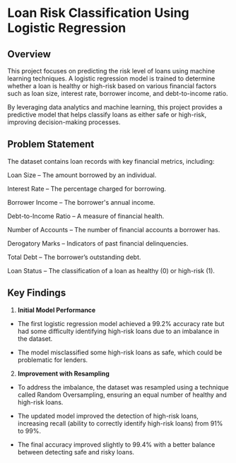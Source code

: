 # Loan Risk Classification Using Logistic Regression

## Overview
This project focuses on predicting the risk level of loans using machine learning techniques. A logistic regression model is trained to determine whether a loan is healthy or high-risk based on various financial factors such as loan size, interest rate, borrower income, and debt-to-income ratio.

By leveraging data analytics and machine learning, this project provides a predictive model that helps classify loans as either safe or high-risk, improving decision-making processes.

## Problem Statement
The dataset contains loan records with key financial metrics, including:

Loan Size – The amount borrowed by an individual.

Interest Rate – The percentage charged for borrowing.

Borrower Income – The borrower's annual income.

Debt-to-Income Ratio – A measure of financial health.

Number of Accounts – The number of financial accounts a borrower has.

Derogatory Marks – Indicators of past financial delinquencies.

Total Debt – The borrower’s outstanding debt.

Loan Status – The classification of a loan as healthy (0) or high-risk (1).

## Key Findings
1. **Initial Model Performance**
- The first logistic regression model achieved a 99.2% accuracy rate but had some difficulty identifying high-risk loans due to an imbalance in the dataset.

- The model misclassified some high-risk loans as safe, which could be problematic for lenders.

2. **Improvement with Resampling**
- To address the imbalance, the dataset was resampled using a technique called Random Oversampling, ensuring an equal number of healthy and high-risk loans.

- The updated model improved the detection of high-risk loans, increasing recall (ability to correctly identify high-risk loans) from 91% to 99%.

- The final accuracy improved slightly to 99.4% with a better balance between detecting safe and risky loans.
